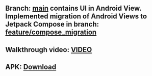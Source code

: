 
## Branch: [main](https://github.com/chayan-dev/RandomDog) contains UI in Android View. <br/> Implemented migration of Android Views to Jetpack Compose in branch: [feature/compose_migration](https://github.com/chayan-dev/RandomDog/tree/feature/compose_migration)

## Walkthrough video:  [VIDEO](https://drive.google.com/file/d/1vjmIg7O-8Dki393jPd-AefPvmiw6HSbj/view?usp=sharing)

## APK:  [Download](https://1drv.ms/u/s!ApJFcexo8a6Ukibsr5OSTHU2hLJh?e=9SInDf)
